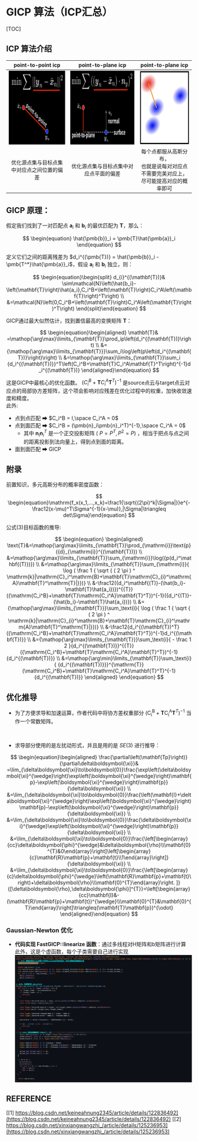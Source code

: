 # GICP 算法（ICP汇总）

[TOC]

## ICP 算法介绍 
|                 point-to-point icp                  |                 point-to-plane icp                  |                                      point-to-plane icp                                      |
| :-------------------------------------------------: | :-------------------------------------------------: | :------------------------------------------------------------------------------------------: |
| <img src="./imgs/point2point_icp.png" height="200"> | <img src="./imgs/point2plane_icp.png" height="200"> |                           <img src="./imgs/gicp.png" height="200">                           |
|     优化源点集与目标点集中对应点之间位置的偏差      |       优化源点集与目标点集中对应点平面的偏差        | 每个点都服从高斯分布，<br> 也就是说每对对应点不需要完美对应上，<br> 尽可能提高对应的概率即可 |

## GICP 原理：
假定我们找到了一对匹配点 $\pmb{a}_i$ 和 $\pmb{b}_i$ 的最优匹配为 $\pmb{T}$，那么：

$$
\begin{equation}
    \hat{\pmb{b}}_i = \pmb{T}\hat{\pmb{a}}_i
\end{equation}
$$

定义它们之间的距离残差为 $d_i^{(\pmb{T})} = \hat{\pmb{b}}_i - \pmb{T^*}\hat{\pmb{a}}_i$，假设 $\pmb{a}_i$ 和 $\pmb{b}_i$ 独立，则：

$$
\begin{equation}\begin{split}
d_{i}^{(\mathbf{T})}& \sim\mathcal{N}\left(\hat{b_i}-\left(\mathbf{T}\right)\hat{a_i},C_i^B+\left(\mathbf{T}\right)C_i^A\left(\mathbf{T}\right)^T\right)  \\
&=\mathcal{N}\left(0,C_i^B+\left(\mathbf{T}\right)C_i^A\left(\mathbf{T}\right)^T\right)
\end{split}\end{equation}
$$

GICP通过最大似然估计，找到置信最高的变换矩阵 $\pmb{T}$：

$$
\begin{equation}\begin{aligned}
\mathbf{T}& =\mathop{\arg\max}\limits_{\mathbf{T}}\prod_ip\left(d_i^{(\mathbf{T})}\right)  \\
&={\mathop{\arg\max}\limits_{\mathbf{T}}}\sum_i\log\left(p\left(d_i^{(\mathbf{T})}\right)\right) \\
&=\mathop{\arg\max}\limits_{\mathbf{T}}\sum_i {d_i^{(\mathbf{T})}}^T\left(C_i^B+\mathbf{T}C_i^A\mathbf{T}^T\right)^{-1}d_i^{(\mathbf{T})}
\end{aligned}\end{equation}
$$

这是GICP中最核心的优化函数。 $\left(C_i^B+\mathbf{T}C_i^A\mathbf{T}^T\right)^{-1}$ 是source点云与target点云对应点的局部协方差矩阵，这个项会影响对应残差在优化过程中的权重，加快收敛速度和精度。<br>
此外:
* 点到点匹配 ➡ $C_i^B = I,\space C_i^A = 0$
* 点到面匹配 ➡ $C_i^B = (\pmb{n}_i\pmb{n}_i^T)^{-1},\space C_i^A = 0$
  * 其中 $\pmb{n}_i\pmb{n}_i^T$ 是一个正交投影矩阵 ( $P = P^T, P^2 = P$)  ，相当于把点与点之间的距离投影到法向量上，得到点到面的距离。
* 面到面匹配 ➡ GICP

## 附录
前置知识，多元高斯分布的概率密度函数：

$$
\begin{equation}\mathrm{f_x(x_1,...,x_k)=\frac1{\sqrt{(2\pi)^k|\Sigma|}}e^{-\frac12(x-\mu)^T\Sigma^{-1}(x-\mu)},|\Sigma|\triangleq det\Sigma}\end{equation}
$$

公式(3)目标函数的推导:

$$
\begin{equation}
\begin{aligned}
\text{T}&=\mathop{\arg\max}\limits_{\mathbf{T}}\prod_{\mathrm{i}}\text{p}({d}_{\mathrm{i}}^{(\mathbf{T})})  \\
&=\mathop{\arg\max}\limits_{\mathbf{T}}\sum_{\mathrm{i}}\log({p(d_i^\mathbf{(T)})}) \\
&=\mathop{\arg\max}\limits_{\mathbf{T}}\sum_{\mathrm{i}}{ \log ( \frac 1 { \sqrt { ( 2 \pi ) ^ \mathrm{k}|\mathrm{C}_i^\mathrm{B}+\mathbf{T}\mathrm{C}_{i}^\mathrm{A}\mathbf{T}^\mathrm{T}|}})} \\
&-\frac12({d_i^\mathbf{(T)}-(\hat{b_i}-\mathbf{T}\hat{a_i})})^{{T}}({\mathrm{C_i^B}+\mathbf{T}\mathrm{C_i^A}\mathbf{T}^T})^{-1}({d_i^{(T)}-(\hat{b_i}-\mathbf{T}\hat{a_i})}) \\
&={\mathop{\arg\max}\limits_{\mathbf{T}}}\sum_\text{i}{ \log ( \frac 1 { \sqrt { ( 2 \pi ) ^ \mathrm{k}|\mathrm{C}_{i}^\mathrm{B}+\mathbf{T}\mathrm{C}_{i}^\mathrm{A}\mathbf{T}^\mathrm{T}|}})} \\
&-\frac12{d_i^{(\mathbf{T})^T}({\mathrm{C_i^B}+\mathbf{T}\mathrm{C_i^A}\mathbf{T}^T})^{-1}d_i^{(\mathbf{T})}} \\
&={\mathop{\arg\max}\limits_{\mathbf{T}}}\sum_\text{i}{ - \frac 1 2 }{d_i^{(\mathbf{T})}}^{{T}}({\mathrm{C_i^B}+\mathbf{T}\mathrm{C_i^A}\mathbf{T}^T})^{-1}{d_i^{(\mathbf{T})}} \\
&=\mathop{\arg\min}\limits_{\mathbf{T}}\sum_\text{i}{ {d_i^{(\mathbf{T})}}}^{\mathrm{T}}(\mathrm{C_i^B}+\mathbf{T}\mathrm{C_i^A}\mathbf{T}^T)^{-1}{d_i^{(\mathbf{T})}}
\end{aligned}
\end{equation}
$$

## 优化推导
- 为了方便求导和加速运算，作者代码中将协方差权重部分 $(\mathrm{C_i^B}+\mathbf{T}\mathrm{C_i^A}\mathbf{T}^T)^{-1}$ 当作一个常数矩阵。 
<br>

- 求导部分使用的是左扰动形式，并且是用的是 $SE(3)$ 进行推导：

$$
\begin{equation}\begin{aligned}
\frac{\partial\left(\mathbf{Tp}\right)}{\partial\delta\boldsymbol{\xi}}& =\lim_{\delta\boldsymbol{\xi}\to\boldsymbol{0}}\frac{\exp\left(\delta\boldsymbol{\xi}^{\wedge}\right)\exp\left(\boldsymbol{\xi}^{\wedge}\right)\mathbf{p}-\exp\left(\boldsymbol{\xi}^{\wedge}\right)\mathbf{p}}{\delta\boldsymbol{\xi}}  \\
&=\lim_{\delta\boldsymbol{\xi}\to\boldsymbol{0}}\frac{\left(\mathbf{I}+\delta\boldsymbol{\xi}^{\wedge}\right)\exp\left(\boldsymbol{\xi}^{\wedge}\right)\mathbf{p}-\exp\left(\boldsymbol{\xi}^{\wedge}\right)\mathbf{p}}{\delta\boldsymbol{\xi}} \\
&=\lim_{\delta\boldsymbol{\xi}\to\boldsymbol{0}}\frac{\delta\boldsymbol{\xi}^{\wedge}\exp\left(\boldsymbol{\xi}^{\wedge}\right)\mathbf{p}}{\delta\boldsymbol{\xi}} \\
&=\lim_{\delta\boldsymbol{\xi}\to\boldsymbol{0}}\frac{\left[\begin{array}{cc}\delta\boldsymbol{\phi}^{\wedge}&\delta\boldsymbol{\rho}\\\mathbf{0}^{T}&0\end{array}\right]\left[\begin{array}{c}\mathbf{R}\mathbf{p}+\mathbf{t}\\1\end{array}\right]}{\delta\boldsymbol{\xi}} \\
&=\lim_{\delta\boldsymbol{\xi}\to\boldsymbol{0}}\frac{\left[\begin{array}{c}\delta\boldsymbol{\phi}^{\wedge}\left(\mathbf{R}\mathbf{p}+\mathbf{t}\right)+\delta\boldsymbol{\rho}\\\mathbf{0}^{T}\end{array}\right. ]}{[\delta\boldsymbol{\rho},\delta\boldsymbol{\phi}]^{T}}=\left[\begin{array}{cc}\mathbf{I}&-(\mathbf{R}\mathbf{p}+\mathbf{t})^{\wedge}\\\mathbf{0}^{T}&\mathbf{0}^{T}\end{array}\right]\triangleq(\mathbf{T}\mathbf{p})^{\odot}
\end{aligned}\end{equation}
$$

### Gaussian-Newton 优化
- **代码实现 FastGICP::linearize 函数**：通过多线程对H矩阵和b矩阵进行计算   此外，这是个虚函数，每个子类需要自己进行实现
![proctime](../../fast_gicp/doc/fast_gicp_linearize_func.png)
## REFERENCE
[[1] https://blog.csdn.net/keineahnung2345/article/details/122836492](https://blog.csdn.net/keineahnung2345/article/details/122836492)
[[2] https://blog.csdn.net/xinxiangwangzhi_/article/details/125236953](https://blog.csdn.net/xinxiangwangzhi_/article/details/125236953)